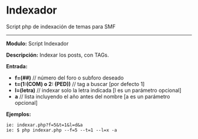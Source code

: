 Indexador
=========

Script php de indexación de temas para SMF

------

**Modulo:** Script Indexador

**Descripción:** Indexar los posts, con TAGs.

**Entrada:**

* **f=(##)** // número del foro o subforo deseado
* **t=(1:(COM) o 2: (PED))** // tag a buscar [por defecto 1]
* **l=(letra)** // indexar solo la letra indicada [l es un parámetro opcional]
* **a** // lista incluyendo el año antes del nombre [a es un parámetro opcional]

**Ejemplos:**
```
ie: indexar.php?f=5&t=1&l=d&a
ie: $ php indexar.php --f=5 --t=1 --l=x -a
```
